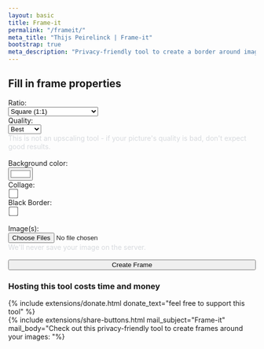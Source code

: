 ```yaml
---
layout: basic
title: Frame-it
permalink: "/frameit/"
meta_title: "Thijs Peirelinck | Frame-it"
bootstrap: true
meta_description: "Privacy-friendly tool to create a border around images, as typically seen on Instagram."
---
```

## Fill in frame properties

<form action='{{ site.apiurl }}/frameit-external-multiple' method="POST" enctype="multipart/form-data">
	<div class="row">
		<div class="col-md-6">
			<label for="ratio">Ratio:</label><br>
			<select class="form-select" name="ratio" id="ratio">
				<option value="sq">Square (1:1)</option>
				<option value="45">Insta Vertical (4:5)</option>
				<option value="vert">Insta Story (9:16)</option>
				<option value="32"> Horizontal (3:2)</option>
        <option value="4:5 pano_crop"> Vertical Insta Pano Crop</option>
		<option value="5:4 pano_crop"> Horizontal Insta Pano Crop</option>
			</select>
		</div>
		<div class="col-md-6">
			<label for="resolution">Quality:</label><br>
			<select class="form-select" name="resolution" id="resolution">
				<option value="best">Best</option>
				<option value="4k">4K</option>
				<option value="hd">Full HD</option>
			</select>
			<div id="QualityHelp" class="form-text" style="color: #d7dade">This is not an upscaling tool - if your picture's quality is bad, don't expect good results.</div>
		</div>
	</div>
	<br>
	<div class="row">
		<div class="col-md-6">
			<label for="background">Background color:</label><br>
			<input class="form-control form-control-color custom" id="background" name="background" type="color" value="#ffffff">
		</div>
		<div class="col-md-3">
			<label for="collage"> Collage: </label><br>
			<input type="checkbox" id="collage" name="collage" value="collage" style="transform: scale(1.5)">
		</div>
    <div class="col-md-3">
			<label for="Black Border"> Black Border: </label><br>
			<input type="checkbox" id="blackborder" name="blackborder" value="blackborder" style="transform: scale(1.5)">
		</div>
	</div>
	<br>
	<div class="col-12">
		<input type="hidden" name="MAX_FILE_SIZE" value="30000" />
		<label for="myfile">Image(s):</label><br>
		<input class="form-control" type="file" id="myfile" name="image" accept="image/jpg,image/jpeg" multiple>
		<div id="fileHelp" class="form-text" style="color: #d7dade">We'll never save your image on the server.</div>
	</div>
	<br>
	<div class="col-12">
		<input class="btn btn-primary mb-3" type="submit" value="Create Frame" style="width:100%">
	</div>
</form> 

### Hosting this tool costs time and money
{% include extensions/donate.html donate_text="feel free to support this tool" %}
<br>
{% include extensions/share-buttons.html mail_subject="Frame-it" mail_body="Check out this privacy-friendly tool to create frames around your images: "%}